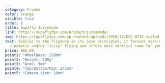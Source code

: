 ```yaml
---
category: Frames
color: orange
visible: true
order: 6
title: Supafly Juicemode
link: https://supaflyfpv.com/product/juicemode/
img: https://supaflyfpv.com/wp-content/uploads/2018/12/DSC_0726-scaled.jpg
text: Similar to the Flipmode in its base principles, it focuses more on
  cinematic and/or "Juicy" flying and offers more vertical room for your stack
price: $86.00
point1: "Wheelbase: 220mm"
point2: "Weight: 130g"
point3: "Arms: 5mm"
point4: "Top/Bottom/Mid: 2/3mm"
point5: "Camera size: 28mm"
---
```

